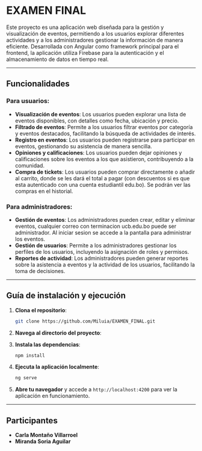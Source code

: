 # EXAMEN FINAL

Este proyecto es una aplicación web diseñada para la gestión y visualización de eventos, permitiendo a los usuarios explorar diferentes actividades y a los administradores gestionar la información de manera eficiente. Desarrollada con Angular como framework principal para el frontend, la aplicación utiliza Firebase para la autenticación y el almacenamiento de datos en tiempo real.

---

## Funcionalidades

### Para usuarios:
- **Visualización de eventos**: Los usuarios pueden explorar una lista de eventos disponibles, con detalles como fecha, ubicación y precio.
- **Filtrado de eventos**: Permite a los usuarios filtrar eventos por categoría y eventos destacados, facilitando la búsqueda de actividades de interés.
- **Registro en eventos**: Los usuarios pueden registrarse para participar en eventos, gestionando su asistencia de manera sencilla.
- **Opiniones y calificaciones**: Los usuarios pueden dejar opiniones y calificaciones sobre los eventos a los que asistieron, contribuyendo a la comunidad.
- **Compra de tickets**: Los usuarios pueden comprar directamente o añadir al carrito, donde se les dará el total a pagar (con descuentos si es que esta autenticado con una cuenta estudiantil edu.bo). Se podrán ver las compras en el historial.

### Para administradores:
- **Gestión de eventos**: Los administradores pueden crear, editar y eliminar eventos, cualquier correo con terminacion ucb.edu.bo puede ser administrador. Al iniciar sesion se accede a la pantalla para administrar los eventos.
- **Gestión de usuarios**: Permite a los administradores gestionar los perfiles de los usuarios, incluyendo la asignación de roles y permisos.
- **Reportes de actividad**: Los administradores pueden generar reportes sobre la asistencia a eventos y la actividad de los usuarios, facilitando la toma de decisiones.

---

## Guía de instalación y ejecución

1. **Clona el repositorio**:
   ```bash
   git clone https://github.com/Miluia/EXAMEN_FINAL.git
   ```

2. **Navega al directorio del proyecto**:

3. **Instala las dependencias**:
   ```bash
   npm install
   ```

4. **Ejecuta la aplicación localmente**:
   ```bash
   ng serve
   ```

5. **Abre tu navegador** y accede a `http://localhost:4200` para ver la aplicación en funcionamiento.

---

## Participantes
- **Carla Montaño Villarroel**
- **Miranda Soria Aguilar**

